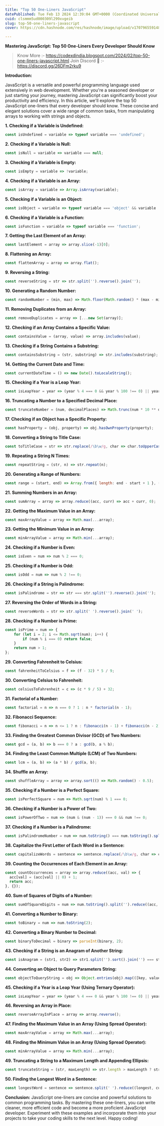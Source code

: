 ```yaml
---
title: "Top 50 One-Liners JavaScript"
datePublished: Tue Feb 13 2024 12:39:04 GMT+0000 (Coordinated Universal Time)
cuid: clsmmm5ud000309l299xvgeib
slug: top-50-one-liners-javascript
cover: https://cdn.hashnode.com/res/hashnode/image/upload/v1707965591480/8f751de2-c77c-40f6-86b1-f4debba6f5d3.jpeg

---
```


**Mastering JavaScript: Top 50 One-Liners Every Developer Should Know**

> Know More :- https://codexdindia.blogspot.com/2024/02/top-50-one-liners-javascript.html
> Join Discord 🚀 :- https://discord.gg/26DFm2rku9


**Introduction:**

JavaScript is a versatile and powerful programming language used extensively in web development. Whether you're a seasoned developer or just starting your journey, mastering JavaScript can significantly boost your productivity and efficiency. In this article, we'll explore the top 50 JavaScript one-liners that every developer should know. These concise and elegant solutions cover a wide range of common tasks, from manipulating arrays to working with strings and objects.

**1. Checking if a Variable is Undefined:**
```javascript
const isUndefined = variable => typeof variable === 'undefined';
```

**2. Checking if a Variable is Null:**
```javascript
const isNull = variable => variable === null;
```

**3. Checking if a Variable is Empty:**
```javascript
const isEmpty = variable => !variable;
```

**4. Checking if a Variable is an Array:**
```javascript
const isArray = variable => Array.isArray(variable);
```

**5. Checking if a Variable is an Object:**
```javascript
const isObject = variable => typeof variable === 'object' && variable !== null;
```

**6. Checking if a Variable is a Function:**
```javascript
const isFunction = variable => typeof variable === 'function';
```

**7. Getting the Last Element of an Array:**
```javascript
const lastElement = array => array.slice(-1)[0];
```

**8. Flattening an Array:**
```javascript
const flattenArray = array => array.flat();
```

**9. Reversing a String:**
```javascript
const reverseString = str => str.split('').reverse().join('');
```

**10. Generating a Random Number:**
```javascript
const randomNumber = (min, max) => Math.floor(Math.random() * (max - min + 1)) + min;
```

**11. Removing Duplicates from an Array:**
```javascript
const removeDuplicates = array => [...new Set(array)];
```

**12. Checking if an Array Contains a Specific Value:**
```javascript
const containsValue = (array, value) => array.includes(value);
```

**13. Checking if a String Contains a Substring:**
```javascript
const containsSubstring = (str, substring) => str.includes(substring);
```

**14. Getting the Current Date and Time:**
```javascript
const currentDateTime = () => new Date().toLocaleString();
```

**15. Checking if a Year is a Leap Year:**
```javascript
const isLeapYear = year => (year % 4 === 0 && year % 100 !== 0) || year % 400 === 0;
```

**16. Truncating a Number to a Specified Decimal Place:**
```javascript
const truncateNumber = (num, decimalPlaces) => Math.trunc(num * 10 ** decimalPlaces) / 10 ** decimalPlaces;
```

**17. Checking if an Object has a Specific Property:**
```javascript
const hasProperty = (obj, property) => obj.hasOwnProperty(property);
```

**18. Converting a String to Title Case:**
```javascript
const toTitleCase = str => str.replace(/\b\w/g, char => char.toUpperCase());
```

**19. Repeating a String N Times:**
```javascript
const repeatString = (str, n) => str.repeat(n);
```

**20. Generating a Range of Numbers:**
```javascript
const range = (start, end) => Array.from({ length: end - start + 1 }, (_, i) => start + i);
```

**21. Summing Numbers in an Array:**
```javascript
const sumArray = array => array.reduce((acc, curr) => acc + curr, 0);
```

**22. Getting the Maximum Value in an Array:**
```javascript
const maxArrayValue = array => Math.max(...array);
```

**23. Getting the Minimum Value in an Array:**
```javascript
const minArrayValue = array => Math.min(...array);
```

**24. Checking if a Number is Even:**
```javascript
const isEven = num => num % 2 === 0;
```

**25. Checking if a Number is Odd:**
```javascript
const isOdd = num => num % 2 !== 0;
```

**26. Checking if a String is Palindrome:**
```javascript
const isPalindrome = str => str === str.split('').reverse().join('');
```

**27. Reversing the Order of Words in a String:**
```javascript
const reverseWords = str => str.split(' ').reverse().join(' ');
```

**28. Checking if a Number is Prime:**
```javascript
const isPrime = num => {
    for (let i = 2; i <= Math.sqrt(num); i++) {
        if (num % i === 0) return false;
    }
    return num > 1;
};
```

**29. Converting Fahrenheit to Celsius:**
```javascript
const fahrenheitToCelsius = f => (f - 32) * 5 / 9;
```

**30. Converting Celsius to Fahrenheit:**
```javascript
const celsiusToFahrenheit = c => (c * 9 / 5) + 32;
```

**31. Factorial of a Number:**
```javascript
const factorial = n => n === 0 ? 1 : n * factorial(n - 1);
```

**32. Fibonacci Sequence:**
```javascript
const fibonacci = n => n <= 1 ? n : fibonacci(n - 1) + fibonacci(n - 2);
```

**33. Finding the Greatest Common Divisor (GCD) of Two Numbers:**
```javascript
const gcd = (a, b) => b === 0 ? a : gcd(b, a % b);
```

**34. Finding the Least Common Multiple (LCM) of Two Numbers:**
```javascript
const lcm = (a, b) => (a * b) / gcd(a, b);
```

**34. Shuffle an Array:**
```javascript
const shuffleArray = array => array.sort(() => Math.random() - 0.5);
```

**35. Checking if a Number is a Perfect Square:**
```javascript
const isPerfectSquare = num => Math.sqrt(num) % 1 === 0;
```

**36. Checking if a Number is a Power of Two:**
```javascript
const isPowerOfTwo = num => (num & (num - 1)) === 0 && num !== 0;
```

**37. Checking if a Number is a Palindrome:**
```javascript
const isPalindromeNumber = num => num.toString() === num.toString().split('').reverse().join('');
```

**38. Capitalize the First Letter of Each Word in a Sentence:**
```javascript
const capitalizeWords = sentence => sentence.replace(/\b\w/g, char => char.toUpperCase());
```

**39. Counting the Occurrences of Each Element in an Array:**
```javascript
const countOccurrences = array => array.reduce((acc, val) => {
  acc[val] = (acc[val] || 0) + 1;
  return acc;
}, {});
```



**40. Sum of Squares of Digits of a Number:**
```javascript
const sumOfSquareDigits = num => num.toString().split('').reduce((acc, digit) => acc + Math.pow(parseInt(digit), 2), 0);
```


**41. Converting a Number to Binary:**
```javascript
const toBinary = num => num.toString(2);
```

**42. Converting a Binary Number to Decimal:**
```javascript
const binaryToDecimal = binary => parseInt(binary, 2);
```

**43. Checking if a String is an Anagram of Another String:**
```javascript
const isAnagram = (str1, str2) => str1.split('').sort().join('') === str2.split('').sort().join('');
```

**44. Converting an Object to Query Parameters String:**
```javascript
const objectToQueryString = obj => Object.entries(obj).map(([key, value]) => `${encodeURIComponent(key)}=${encodeURIComponent(value)}`).join('&');
```

**45. Checking if a Year is a Leap Year (Using Ternary Operator):**
```javascript
const isLeapYear = year => (year % 4 === 0 && year % 100 !== 0) || year % 400 === 0 ? true : false;
```

**46. Reversing an Array in Place:**
```javascript
const reverseArrayInPlace = array => array.reverse();
```

**47. Finding the Maximum Value in an Array (Using Spread Operator):**
```javascript
const maxArrayValue = array => Math.max(...array);
```

**48. Finding the Minimum Value in an Array (Using Spread Operator):**
```javascript
const minArrayValue = array => Math.min(...array);
```

**49. Truncating a String to a Maximum Length and Appending Ellipsis:**
```javascript
const truncateString = (str, maxLength) => str.length > maxLength ? str.slice(0, maxLength) + '...' : str;
```

**50. Finding the Longest Word in a Sentence:**
```javascript
const longestWord = sentence => sentence.split(' ').reduce((longest, current) => current.length > longest.length ? current : longest, '');
```

**Conclusion:**
JavaScript one-liners are concise and powerful solutions to common programming tasks. By mastering these one-liners, you can write cleaner, more efficient code and become a more proficient JavaScript developer. Experiment with these examples and incorporate them into your projects to take your coding skills to the next level. Happy coding!
